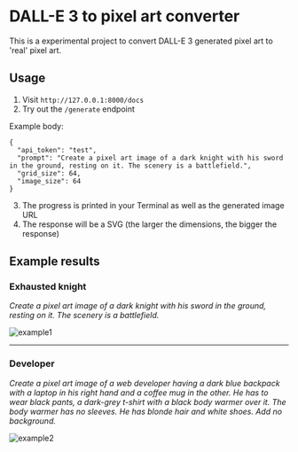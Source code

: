# DALL-E 3 to pixel art converter

This is a experimental project to convert DALL-E 3 generated pixel art to 'real' pixel art.

## Usage

1. Visit `http://127.0.0.1:8000/docs`
2. Try out the `/generate` endpoint

Example body:

```
{
  "api_token": "test",
  "prompt": "Create a pixel art image of a dark knight with his sword in the ground, resting on it. The scenery is a battlefield.",
  "grid_size": 64,
  "image_size": 64
}
```

3. The progress is printed in your Terminal as well as the generated image URL
4. The response will be a SVG (the larger the dimensions, the bigger the response)

## Example results

### Exhausted knight

*Create a pixel art image of a dark knight with his sword in the ground, resting on it. The scenery is a battlefield.*

![example1](https://github.com/larswolters98/dall-e-3-to-pixel-art-converter/assets/32078923/f8c61fba-a6f8-4ace-aaf6-307f51bf81ae)

---

### Developer

*Create a pixel art image of a web developer having a dark blue backpack with a laptop in his right hand and a coffee mug in the other. He has to wear black pants, a dark-grey t-shirt with a black body warmer over it. The body warmer has no sleeves. He has blonde hair and white shoes. Add no background.*

![example2](https://github.com/larswolters98/dall-e-3-to-pixel-art-converter/assets/32078923/cb9e96c0-7231-4ca3-a1a2-f3a6eca34758)
